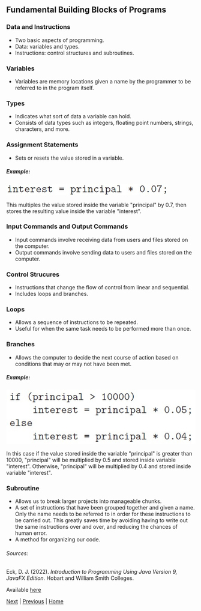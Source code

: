 
## Fundamental Building Blocks of Programs

### Data and Instructions

- Two basic aspects of programming.
- Data: variables and types.
- Instructions: control structures and subroutines.

### Variables

- Variables are memory locations given a name by the programmer to be referred to in the program itself.

### Types

- Indicates what sort of data a variable can hold.
- Consists of data types such as integers, floating point numbers, strings, characters, and more.

### Assignment Statements

- Sets or resets the value stored in a variable.

##### Example:

![Example of an Assignment Statement](/images/assignment-statement-example.jpg)

This multiples the value stored inside the variable "principal" by 0.7, then stores the resulting value inside the variable "interest".

### Input Commands and Output Commands

- Input commands involve receiving data from users and files stored on the computer.
- Output commands involve sending data to users and files stored on the computer.

### Control Strucures

- Instructions that change the flow of control from linear and sequential.
- Includes loops and branches.

### Loops

- Allows a sequence of instructions to be repeated.
- Useful for when the same task needs to be performed more than once.

### Branches

- Allows the computer to decide the next course of action based on conditions that may or may not have been met.

##### Example:

![Example of a Branch Control Structure](/images/branch-example.jpg)

In this case if the value stored inside the variable "principal" is greater than 10000, "principal" will be multiplied by 0.5 and stored inside variable "interest". Otherwise, "principal" will be multiplied by 0.4 and stored inside variable "interest".

### Subroutine

- Allows us to break larger projects into manageable chunks.
- A set of instructions that have been grouped together and given a name. Only the name needs to be referred to in order for these instructions to be carried out. This greatly saves time by avoiding having to write out the same instructions over and over, and reducing the chances of human error.
- A method for organizing our code.

###### Sources:

Eck, D. J. (2022). *Introduction to Programming Using Java Version 9, JavaFX Edition.* Hobart and William Smith Colleges.

Available [here](https://math.hws.edu/javanotes/?fbclid=IwAR3V0pxqmqNeSpasvbbVrx-RAylNmYW7yYnD2q8-1nJMHErQxynK27MNOhw)

[Next](/topics/introduction-to-java-programming/objects-and-oop.md) | [Previous](/topics/introduction-to-java-programming/java-virtual-machine.md) | [Home](/readme.md)